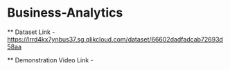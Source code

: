 # Business-Analytics

** Dataset Link - https://lrrd4kx7ynbus37.sg.qlikcloud.com/dataset/66602dadfadcab72693d58aa

** Demonstration Video Link - 
